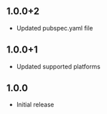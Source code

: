 ## 1.0.0+2

* Updated pubspec.yaml file

## 1.0.0+1

* Updated supported platforms

## 1.0.0

* Initial release

